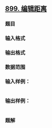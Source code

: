 ## [899. 编辑距离](https://www.acwing.com/problem/content/solution/901/1/)

### 题目

### 输入格式

### 输出格式

### 数据范围

### 输入样例：

```

```

### 输出样例：

```

```

### 题解